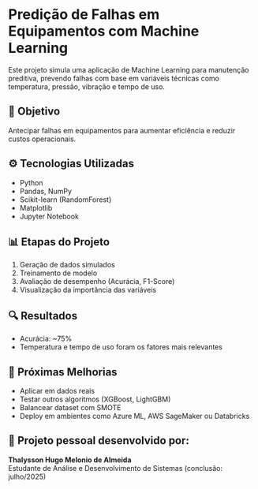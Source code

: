 # Predição de Falhas em Equipamentos com Machine Learning

Este projeto simula uma aplicação de Machine Learning para manutenção preditiva, prevendo falhas com base em variáveis técnicas como temperatura, pressão, vibração e tempo de uso.

## 📌 Objetivo
Antecipar falhas em equipamentos para aumentar eficiência e reduzir custos operacionais.

## ⚙️ Tecnologias Utilizadas
- Python
- Pandas, NumPy
- Scikit-learn (RandomForest)
- Matplotlib
- Jupyter Notebook

## 📊 Etapas do Projeto
1. Geração de dados simulados
2. Treinamento de modelo
3. Avaliação de desempenho (Acurácia, F1-Score)
4. Visualização da importância das variáveis

## 🔍 Resultados
- Acurácia: ~75%
- Temperatura e tempo de uso foram os fatores mais relevantes

## 🚀 Próximas Melhorias
- Aplicar em dados reais
- Testar outros algoritmos (XGBoost, LightGBM)
- Balancear dataset com SMOTE
- Deploy em ambientes como Azure ML, AWS SageMaker ou Databricks

## 📂 Projeto pessoal desenvolvido por:
**Thalysson Hugo Melonio de Almeida**  
Estudante de Análise e Desenvolvimento de Sistemas (conclusão: julho/2025)
